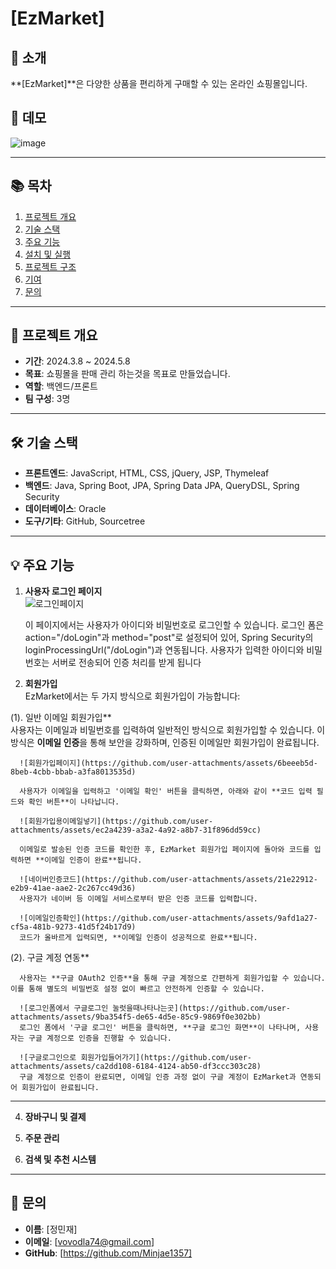 # [EzMarket]

## 🛒 소개
**[EzMarket]**은 다양한 상품을 편리하게 구매할 수 있는 온라인 쇼핑몰입니다.  

## 📸 데모
![image](https://github.com/user-attachments/assets/e68db682-3ddb-418d-8ab7-efc9f60b3cf8)

---

## 📚 목차
1. [프로젝트 개요](#프로젝트-개요)
2. [기술 스택](#기술-스택)
3. [주요 기능](#주요-기능)
4. [설치 및 실행](#설치-및-실행)
5. [프로젝트 구조](#프로젝트-구조)
6. [기여](#기여)
7. [문의](#문의)

---

## 📝 프로젝트 개요
- **기간**: 2024.3.8 ~ 2024.5.8
- **목표**: 쇼핑몰을 판매 관리 하는것을 목표로 만들었습니다.
- **역할**: 백엔드/프론트
- **팀 구성**: 3명

---

## 🛠️ 기술 스택
- **프론트엔드**: JavaScript, HTML, CSS, jQuery, JSP, Thymeleaf
- **백엔드**: Java, Spring Boot, JPA, Spring Data JPA, QueryDSL, Spring Security
- **데이터베이스**: Oracle
- **도구/기타**: GitHub, Sourcetree

---

## 💡 주요 기능
1. **사용자 로그인 페이지**  
   ![로그인페이지](https://github.com/user-attachments/assets/3ec23d07-a3d4-471e-9b20-367b944a656b)

   이 페이지에서는 사용자가 아이디와 비밀번호로 로그인할 수 있습니다.
   로그인 폼은 action="/doLogin"과 method="post"로 설정되어 있어, Spring Security의 loginProcessingUrl("/doLogin")과 연동됩니다. 사용자가 입력한 아이디와 비밀번호는 서버로 전송되어 인증 처리를 받게 됩니다

 2. **회원가입**  
   EzMarket에서는 두 가지 방식으로 회원가입이 가능합니다:

  (1). 일반 이메일 회원가입**  
      사용자는 이메일과 비밀번호를 입력하여 일반적인 방식으로 회원가입할 수 있습니다. 이 방식은 **이메일 인증**을 통해 보안을 강화하며, 인증된 이메일만 회원가입이 완료됩니다.  
  
      ![회원가입페이지](https://github.com/user-attachments/assets/6beeeb5d-8beb-4cbb-bbab-a3fa8013535d)
      
      사용자가 이메일을 입력하고 '이메일 확인' 버튼을 클릭하면, 아래와 같이 **코드 입력 필드와 확인 버튼**이 나타납니다.  
      
      ![회원가입용이메일넣기](https://github.com/user-attachments/assets/ec2a4239-a3a2-4a92-a8b7-31f896dd59cc)  
      
      이메일로 발송된 인증 코드를 확인한 후, EzMarket 회원가입 페이지에 돌아와 코드를 입력하면 **이메일 인증이 완료**됩니다.  
      
      ![네이버인증코드](https://github.com/user-attachments/assets/21e22912-e2b9-41ae-aae2-2c267cc49d36)  
      사용자가 네이버 등 이메일 서비스로부터 받은 인증 코드를 입력합니다.  
      
      ![이메일인증확인](https://github.com/user-attachments/assets/9afd1a27-cf5a-481b-9273-41d5f24b17d9)  
      코드가 올바르게 입력되면, **이메일 인증이 성공적으로 완료**됩니다.  
  
  (2). 구글 계정 연동**  
  
      사용자는 **구글 OAuth2 인증**을 통해 구글 계정으로 간편하게 회원가입할 수 있습니다. 이를 통해 별도의 비밀번호 설정 없이 빠르고 안전하게 인증할 수 있습니다.  
      
      ![로그인폼에서 구글로그인 눌럿을때나타나는곳](https://github.com/user-attachments/assets/9ba354f5-de65-4d5e-85c9-9869f0e302bb)  
      로그인 폼에서 '구글 로그인' 버튼을 클릭하면, **구글 로그인 화면**이 나타나며, 사용자는 구글 계정으로 인증을 진행할 수 있습니다.  
      
      ![구글로그인으로 회원가입들어가기](https://github.com/user-attachments/assets/ca2dd108-6184-4124-ab50-df3ccc303c28)  
      구글 계정으로 인증이 완료되면, 이메일 인증 과정 없이 구글 계정이 EzMarket과 연동되어 회원가입이 완료됩니다.

---

   

  
4. **장바구니 및 결제**  


5. **주문 관리**  


6. **검색 및 추천 시스템**  

---

## 📧 문의
- **이름**: [정민재]
- **이메일**: [vovodla74@gmail.com]
- **GitHub**: [https://github.com/Minjae1357]

